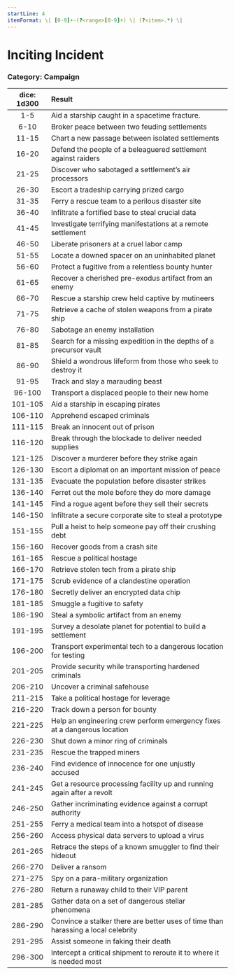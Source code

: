 ```yaml
---
startLine: 4
itemFormat: \| [0-9]+-(?<range>[0-9]+) \| (?<item>.*) \|
---
```

# Inciting Incident
### Category: Campaign

| dice: 1d300 | Result |
|:----:|:-------|
| 1-5 | Aid a starship caught in a spacetime fracture. |
| 6-10 | Broker peace between two feuding settlements |
| 11-15 | Chart a new passage between isolated settlements |
| 16-20 | Defend the people of a beleaguered settlement against raiders |
| 21-25 | Discover who sabotaged a settlement’s air processors |
| 26-30 | Escort a tradeship carrying prized cargo |
| 31-35 | Ferry a rescue team to a perilous disaster site |
| 36-40 | Infiltrate a fortified base to steal crucial data |
| 41-45 | Investigate terrifying manifestations at a remote settlement |
| 46-50 | Liberate prisoners at a cruel labor camp |
| 51-55 | Locate a downed spacer on an uninhabited planet |
| 56-60 | Protect a fugitive from a relentless bounty hunter |
| 61-65 | Recover a cherished pre-exodus artifact from an enemy |
| 66-70 | Rescue a starship crew held captive by mutineers |
| 71-75 | Retrieve a cache of stolen weapons from a pirate ship |
| 76-80 | Sabotage an enemy installation |
| 81-85 | Search for a missing expedition in the depths of a precursor vault |
| 86-90 | Shield a wondrous lifeform from those who seek to destroy it |
| 91-95 | Track and slay a marauding beast |
| 96-100 | Transport a displaced people to their new home |
| 101-105 | Aid a starship in escaping pirates |
| 106-110 | Apprehend escaped criminals |
| 111-115 | Break an innocent out of prison |
| 116-120 | Break through the blockade to deliver needed supplies |
| 121-125 | Discover a murderer before they strike again |
| 126-130 | Escort a diplomat on an important mission of peace |
| 131-135 | Evacuate the population before disaster strikes |
| 136-140 | Ferret out the mole before they do more damage |
| 141-145 | Find a rogue agent before they sell their secrets |
| 146-150 | Infiltrate a secure corporate site to steal a prototype |
| 151-155 | Pull a heist to help someone pay off their crushing debt |
| 156-160 | Recover goods from a crash site |
| 161-165 | Rescue a political hostage |
| 166-170 | Retrieve stolen tech from a pirate ship |
| 171-175 | Scrub evidence of a clandestine operation |
| 176-180 | Secretly deliver an encrypted data chip |
| 181-185 | Smuggle a fugitive to safety |
| 186-190 | Steal a symbolic artifact from an enemy |
| 191-195 | Survey a desolate planet for potential to build a settlement |
| 196-200 | Transport experimental tech to a dangerous location for testing |
| 201-205 | Provide security while transporting hardened criminals |
| 206-210 | Uncover a criminal safehouse |
| 211-215 | Take a political hostage for leverage |
| 216-220 | Track down a person for bounty |
| 221-225 | Help an engineering crew perform emergency fixes at a dangerous location |
| 226-230 | Shut down a minor ring of criminals |
| 231-235 | Rescue the trapped miners |
| 236-240 | Find evidence of innocence for one unjustly accused |
| 241-245 | Get a resource processing facility up and running again after a revolt |
| 246-250 | Gather incriminating evidence against a corrupt authority |
| 251-255 | Ferry a medical team into a hotspot of disease |
| 256-260 | Access physical data servers to upload a virus |
| 261-265 | Retrace the steps of a known smuggler to find their hideout |
| 266-270 | Deliver a ransom |
| 271-275 | Spy on a para-military organization |
| 276-280 | Return a runaway child to their VIP parent |
| 281-285 | Gather data on a set of dangerous stellar phenomena |
| 286-290 | Convince a stalker there are better uses of time than harassing a local celebrity |
| 291-295 | Assist someone in faking their death |
| 296-300 | Intercept a critical shipment to reroute it to where it is needed most |